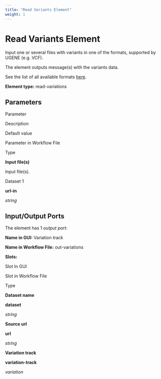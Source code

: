 ```yaml
---
title: "Read Variants Element"
weight: 1
---
```



# Read Variants Element

Input one or several files with variants in one of the formats, supported by UGENE (e.g. VCF).

The element outputs message(s) with the variants data.

See the list of all available formats [here](https://ugene.net/wiki/display/UUOUM27/Appendix+A.+Supported+File+Formats).

**Element type:** read-variations



Parameters
----------

Parameter

Description

Default value

Parameter in Workflow File

Type

**Input file(s)**

Input file(s).

Dataset 1

**url-in**

_string_

Input/Output Ports
------------------

The element has 1 _output port_:

**Name in GUI:** Variation track

**Name in Workflow File:** out-variations

**Slots:**

Slot In GUI

Slot in Workflow File

Type

**Dataset name**

**dataset**

_string_

**Source url**

**url**

_string_

**Variation track**

**variation-track**

_variation_
